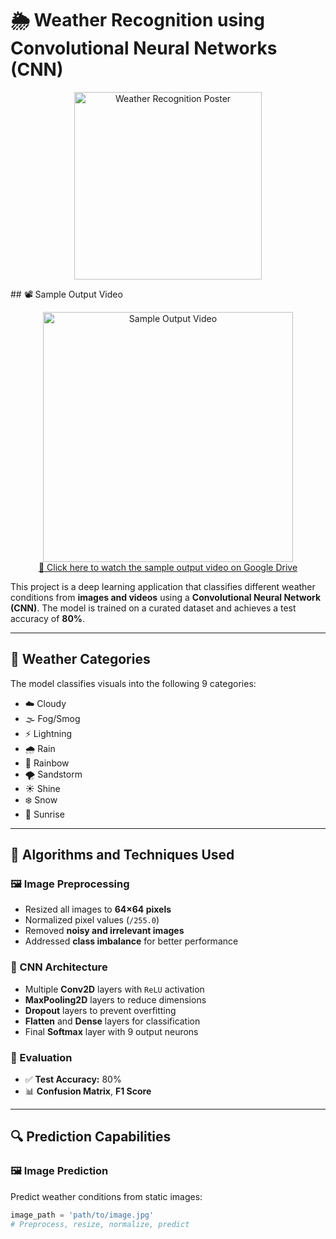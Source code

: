 # 🌦️ Weather Recognition using Convolutional Neural Networks (CNN)

<p align="center">
  <img src="https://drive.google.com/uc?export=view&id=1PAGloXg0LQfPnMXMpakQl7ak6x0pQi_H" alt="Weather Recognition Poster" width="300"/>
</p>
## 📽️ Sample Output Video

<p align="center">
  <a href="https://drive.google.com/file/d/13MlzIB1xdw02E5LsLJg2_D0Vkn38NWeC/view?usp=sharing" target="_blank">
    <img src="https://img.youtube.com/vi/0yWZC3bH1Gc/0.jpg" alt="Sample Output Video" width="400"/>
    <br>
    🔗 Click here to watch the sample output video on Google Drive
  </a>
</p>

This project is a deep learning application that classifies different weather conditions from **images and videos** using a **Convolutional Neural Network (CNN)**. The model is trained on a curated dataset and achieves a test accuracy of **80%**.

---

## 📁 Weather Categories

The model classifies visuals into the following 9 categories:

- ☁️ Cloudy  
- 🌫️ Fog/Smog  
- ⚡ Lightning  
- 🌧️ Rain  
- 🌈 Rainbow  
- 🌪️ Sandstorm  
- ☀️ Shine  
- ❄️ Snow  
- 🌅 Sunrise  

---

## 🧠 Algorithms and Techniques Used

### 🖼️ Image Preprocessing

- Resized all images to **64×64 pixels**
- Normalized pixel values (`/255.0`)
- Removed **noisy and irrelevant images**
- Addressed **class imbalance** for better performance

### 🧱 CNN Architecture

- Multiple **Conv2D** layers with `ReLU` activation
- **MaxPooling2D** layers to reduce dimensions
- **Dropout** layers to prevent overfitting
- **Flatten** and **Dense** layers for classification
- Final **Softmax** layer with 9 output neurons

### 🧪 Evaluation

- ✅ **Test Accuracy:** 80%  
- 📊 **Confusion Matrix**, **F1 Score**

---

## 🔍 Prediction Capabilities

### 🖼️ Image Prediction

Predict weather conditions from static images:

```python
image_path = 'path/to/image.jpg'
# Preprocess, resize, normalize, predict
